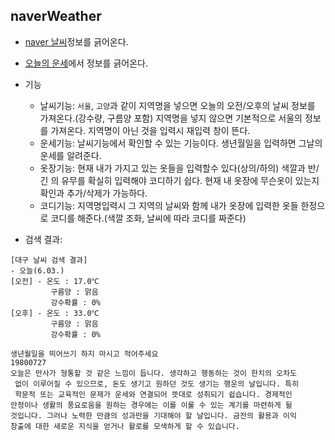 naverWeather
---

* [naver 날씨](http://weather.naver.com/rgn/cityWetrCity.nhn?cityRgnCd=CT001001)정보를 긁어온다.
* [오늘의 운세](http://www.erumy.com/free/todayFortuneReport.aspx)에서 정보를 긁어온다.

* 기능
  - 날씨기능:
    `서울`, `고양`과 같이 지역명을 넣으면 오늘의 오전/오후의 날씨 정보를 가져온다.(강수량, 구름양 포함)
    지역명을 넣지 않으면 기본적으로 서울의 정보를 가져온다.
    지역명이 아닌 것을 입력시 재입력 창이 뜬다.
  - 운세기능:
    날씨기능에서 확인할 수 있는 기능이다.
    생년월일을 입력하면 그날의 운세를 알려준다.
  - 옷장기능:
    현재 내가 가지고 있는 옷들을 입력할수 있다(상의/하의)
    색깔과 반/긴 의 유무를 확실히 입력해야 코디하기 쉽다.
    현재 내 옷장에 무슨옷이 있는지 확인과 추가/삭제가 가능하다.
  - 코디기능:
    지역명입력시 그 지역의 날씨와 함께 내가 옷장에 입력한 옷들 한정으로
    코디를 해준다.(색깔 조화, 날씨에 따라 코디를 짜준다)
    
* 검색 결과:
```
[대구 날씨 검색 결과]
- 오늘(6.03.)
[오전] - 온도 : 17.0℃
         구름양 : 맑음
         강수확률 : 0%
[오후] - 온도 : 33.0℃
         구름양 : 맑음
         강수확률 : 0%
```
```
생년월일을 띄어쓰기 하지 마시고 적어주세요
19800727
오늘은 만사가 형통할 것 같은 느낌이 듭니다. 생각하고 행동하는 것이 한치의 오차도
 없이 이루어질 수 있으므로, 돈도 생기고 원하던 것도 생기는 행운의 날입니다. 특히
 학문적 또는 교육적인 문제가 운세와 연결되어 뜻대로 성취되기 쉽습니다. 경제적인 
안정이나 생활의 풍요로움을 원하는 경우에는 이를 이룰 수 있는 계기를 마련하게 될 
것입니다. 그러나 노력한 만큼의 성과만을 기대해야 할 날입니다. 금전의 활용과 이익
창출에 대한 새로운 지식을 얻거나 활로를 모색하게 할 수 있습니다.
```
